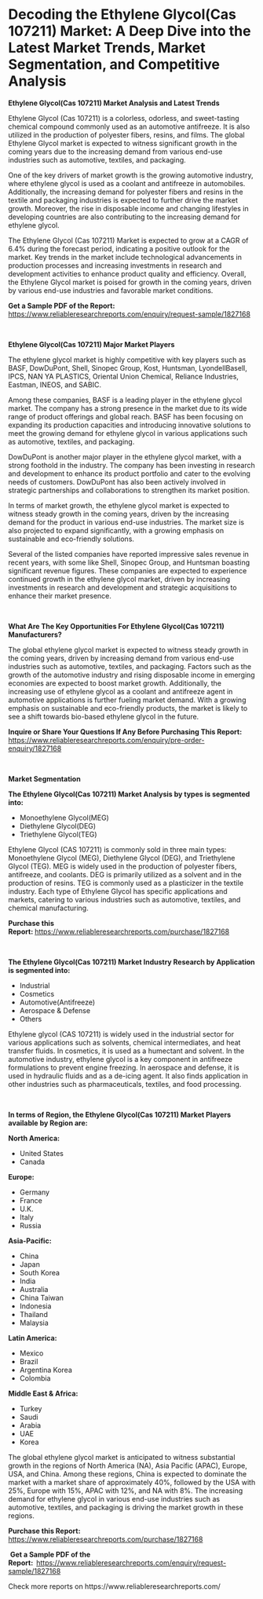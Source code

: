 <p><h1>Decoding the Ethylene Glycol(Cas 107211) Market: A Deep Dive into the Latest Market Trends, Market Segmentation, and Competitive Analysis</h1></p><p><strong>Ethylene Glycol(Cas 107211) Market Analysis and Latest Trends</strong></p>
<p><p>Ethylene Glycol (Cas 107211) is a colorless, odorless, and sweet-tasting chemical compound commonly used as an automotive antifreeze. It is also utilized in the production of polyester fibers, resins, and films. The global Ethylene Glycol market is expected to witness significant growth in the coming years due to the increasing demand from various end-use industries such as automotive, textiles, and packaging.</p><p>One of the key drivers of market growth is the growing automotive industry, where ethylene glycol is used as a coolant and antifreeze in automobiles. Additionally, the increasing demand for polyester fibers and resins in the textile and packaging industries is expected to further drive the market growth. Moreover, the rise in disposable income and changing lifestyles in developing countries are also contributing to the increasing demand for ethylene glycol.</p><p>The Ethylene Glycol (Cas 107211) Market is expected to grow at a CAGR of 6.4% during the forecast period, indicating a positive outlook for the market. Key trends in the market include technological advancements in production processes and increasing investments in research and development activities to enhance product quality and efficiency. Overall, the Ethylene Glycol market is poised for growth in the coming years, driven by various end-use industries and favorable market conditions.</p></p>
<p><strong>Get a Sample PDF of the Report:&nbsp;</strong> <a href="https://www.reliableresearchreports.com/enquiry/request-sample/1827168">https://www.reliableresearchreports.com/enquiry/request-sample/1827168</a></p>
<p>&nbsp;</p>
<p><strong>Ethylene Glycol(Cas 107211) Major Market Players</strong></p>
<p><p>The ethylene glycol market is highly competitive with key players such as BASF, DowDuPont, Shell, Sinopec Group, Kost, Huntsman, LyondellBasell, IPCS, NAN YA PLASTICS, Oriental Union Chemical, Reliance Industries, Eastman, INEOS, and SABIC. </p><p>Among these companies, BASF is a leading player in the ethylene glycol market. The company has a strong presence in the market due to its wide range of product offerings and global reach. BASF has been focusing on expanding its production capacities and introducing innovative solutions to meet the growing demand for ethylene glycol in various applications such as automotive, textiles, and packaging.</p><p>DowDuPont is another major player in the ethylene glycol market, with a strong foothold in the industry. The company has been investing in research and development to enhance its product portfolio and cater to the evolving needs of customers. DowDuPont has also been actively involved in strategic partnerships and collaborations to strengthen its market position.</p><p>In terms of market growth, the ethylene glycol market is expected to witness steady growth in the coming years, driven by the increasing demand for the product in various end-use industries. The market size is also projected to expand significantly, with a growing emphasis on sustainable and eco-friendly solutions.</p><p>Several of the listed companies have reported impressive sales revenue in recent years, with some like Shell, Sinopec Group, and Huntsman boasting significant revenue figures. These companies are expected to experience continued growth in the ethylene glycol market, driven by increasing investments in research and development and strategic acquisitions to enhance their market presence.</p></p>
<p>&nbsp;</p>
<p><strong>What Are The Key Opportunities For Ethylene Glycol(Cas 107211) Manufacturers?</strong></p>
<p><p>The global ethylene glycol market is expected to witness steady growth in the coming years, driven by increasing demand from various end-use industries such as automotive, textiles, and packaging. Factors such as the growth of the automotive industry and rising disposable income in emerging economies are expected to boost market growth. Additionally, the increasing use of ethylene glycol as a coolant and antifreeze agent in automotive applications is further fueling market demand. With a growing emphasis on sustainable and eco-friendly products, the market is likely to see a shift towards bio-based ethylene glycol in the future.</p></p>
<p><strong>Inquire or Share Your Questions If Any Before Purchasing This Report:</strong> <a href="https://www.reliableresearchreports.com/enquiry/pre-order-enquiry/1827168">https://www.reliableresearchreports.com/enquiry/pre-order-enquiry/1827168</a></p>
<p>&nbsp;</p>
<p><strong>Market Segmentation</strong></p>
<p><strong>The Ethylene Glycol(Cas 107211) Market Analysis by types is segmented into:</strong></p>
<p><ul><li>Monoethylene Glycol(MEG)</li><li>Diethylene Glycol(DEG)</li><li>Triethylene Glycol(TEG)</li></ul></p>
<p><p>Ethylene Glycol (CAS 107211) is commonly sold in three main types: Monoethylene Glycol (MEG), Diethylene Glycol (DEG), and Triethylene Glycol (TEG). MEG is widely used in the production of polyester fibers, antifreeze, and coolants. DEG is primarily utilized as a solvent and in the production of resins. TEG is commonly used as a plasticizer in the textile industry. Each type of Ethylene Glycol has specific applications and markets, catering to various industries such as automotive, textiles, and chemical manufacturing.</p></p>
<p><strong>Purchase this Report:&nbsp;</strong><a href="https://www.reliableresearchreports.com/purchase/1827168">https://www.reliableresearchreports.com/purchase/1827168</a></p>
<p>&nbsp;</p>
<p><strong>The Ethylene Glycol(Cas 107211) Market Industry Research by Application is segmented into:</strong></p>
<p><ul><li>Industrial</li><li>Cosmetics</li><li>Automotive(Antifreeze)</li><li>Aerospace & Defense</li><li>Others</li></ul></p>
<p><p>Ethylene glycol (CAS 107211) is widely used in the industrial sector for various applications such as solvents, chemical intermediates, and heat transfer fluids. In cosmetics, it is used as a humectant and solvent. In the automotive industry, ethylene glycol is a key component in antifreeze formulations to prevent engine freezing. In aerospace and defense, it is used in hydraulic fluids and as a de-icing agent. It also finds application in other industries such as pharmaceuticals, textiles, and food processing.</p></p>
<p>&nbsp;</p>
<p><strong>In terms of Region, the Ethylene Glycol(Cas 107211) Market Players available by Region are:</strong></p>
<p>
    <p> <strong> North America: </strong>
        <ul>
            <li>United States</li>
            <li>Canada</li>
        </ul>
        </p> 
    <p> <strong> Europe: </strong>
        <ul>
            <li>Germany</li>
            <li>France</li>
            <li>U.K.</li>
            <li>Italy</li>
            <li>Russia</li>
        </ul>
        </p> 
    <p> <strong> Asia-Pacific: </strong>
        <ul>
            <li>China</li>
            <li>Japan</li>
            <li>South Korea</li>
            <li>India</li>
            <li>Australia</li>
            <li>China Taiwan</li>
            <li>Indonesia</li>
            <li>Thailand</li>
            <li>Malaysia</li>
        </ul>
        </p> 
    <p> <strong> Latin America: </strong>
        <ul>
            <li>Mexico</li>
            <li>Brazil</li>
            <li>Argentina Korea</li>
            <li>Colombia</li>
        </ul>
        </p> 
    <p> <strong> Middle East & Africa: </strong>
        <ul>
            <li>Turkey</li>
            <li>Saudi</li>
            <li>Arabia</li>
            <li>UAE</li>
            <li>Korea</li>
        </ul>
    </p>
    </p>
<p><p>The global ethylene glycol market is anticipated to witness substantial growth in the regions of North America (NA), Asia Pacific (APAC), Europe, USA, and China. Among these regions, China is expected to dominate the market with a market share of approximately 40%, followed by the USA with 25%, Europe with 15%, APAC with 12%, and NA with 8%. The increasing demand for ethylene glycol in various end-use industries such as automotive, textiles, and packaging is driving the market growth in these regions.</p></p>
<p><strong>Purchase this Report: </strong><a href="https://www.reliableresearchreports.com/purchase/1827168">https://www.reliableresearchreports.com/purchase/1827168</a></p>
<p>&nbsp;<strong>Get a Sample PDF of the Report:&nbsp;&nbsp;</strong><a href="https://www.reliableresearchreports.com/enquiry/request-sample/1827168">https://www.reliableresearchreports.com/enquiry/request-sample/1827168</a></p>
<p><strong></strong></p>
<p>Check more reports on https://www.reliableresearchreports.com/</p>